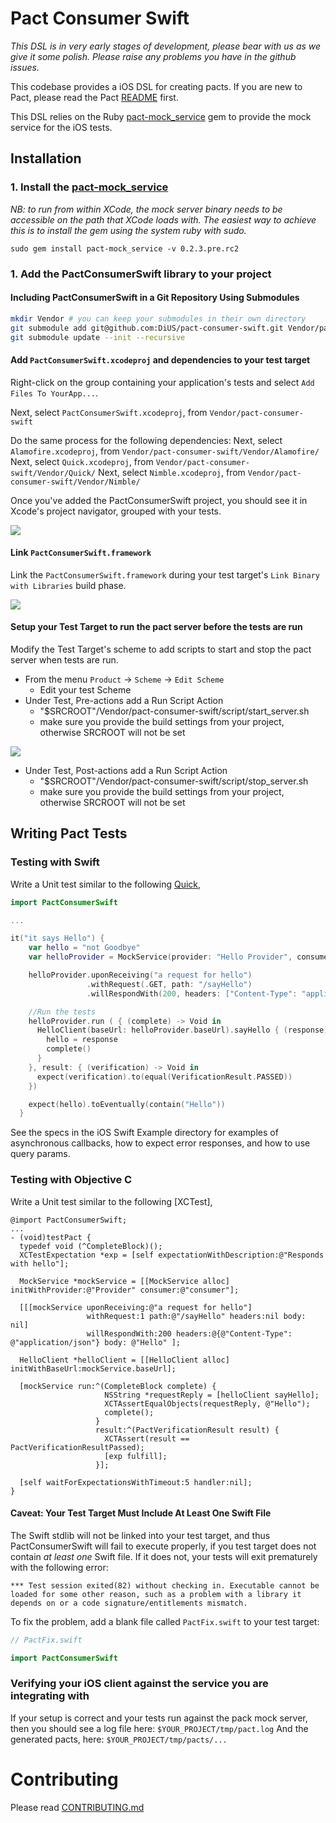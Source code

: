 # Pact Consumer Swift

_This DSL is in very early stages of development, please bear with us as we give it some polish. Please raise any problems you have in the github issues._

This codebase provides a iOS DSL for creating pacts. If you are new to Pact, please read the Pact [README][pact-readme] first.

This DSL relies on the Ruby [pact-mock_service][pact-mock-service] gem to provide the mock service for the iOS tests.

## Installation

### 1. Install the [pact-mock_service][pact-mock-service]
  _NB: to run from within XCode, the mock server binary needs to be accessible on the path that XCode loads with. The easiest way to achieve this is to install the gem using the system ruby with sudo._

  `sudo gem install pact-mock_service -v 0.2.3.pre.rc2`

### 1. Add the PactConsumerSwift library to your project
#### Including PactConsumerSwift in a Git Repository Using Submodules

```sh
mkdir Vendor # you can keep your submodules in their own directory
git submodule add git@github.com:DiUS/pact-consumer-swift.git Vendor/pact-consumer-swift
git submodule update --init --recursive
```

#### Add `PactConsumerSwift.xcodeproj` and dependencies to your test target

Right-click on the group containing your application's tests and
select `Add Files To YourApp...`.

Next, select `PactConsumerSwift.xcodeproj`, from `Vendor/pact-consumer-swift`

Do the same process for the following dependencies:
Next, select `Alamofire.xcodeproj`, from `Vendor/pact-consumer-swift/Vendor/Alamofire/`
Next, select `Quick.xcodeproj`, from `Vendor/pact-consumer-swift/Vendor/Quick/`
Next, select `Nimble.xcodeproj`, from `Vendor/pact-consumer-swift/Vendor/Nimble/`

Once you've added the PactConsumerSwift project, you should see it in Xcode's project
navigator, grouped with your tests.

![](http://i.imgur.com/cqSVMVs.png)

#### Link `PactConsumerSwift.framework`

 Link the `PactConsumerSwift.framework` during your test target's
`Link Binary with Libraries` build phase.

![](http://i.imgur.com/Qrif7eo.png)

#### Setup your Test Target to run the pact server before the tests are run
  Modify the Test Target's scheme to add scripts to start and stop the pact server when tests are run.
  * From the menu `Product` -> `Scheme` -> `Edit Scheme`
    - Edit your test Scheme
  * Under Test, Pre-actions add a Run Script Action
    - "$SRCROOT"/Vendor/pact-consumer-swift/script/start_server.sh
    - make sure you provide the build settings from your project, otherwise SRCROOT will not be set

  ![](http://i.imgur.com/asn8G1P.png)
  * Under Test, Post-actions add a Run Script Action
    - "$SRCROOT"/Vendor/pact-consumer-swift/script/stop_server.sh
    - make sure you provide the build settings from your project, otherwise SRCROOT will not be set

## Writing Pact Tests

### Testing with Swift
  Write a Unit test similar to the following [Quick](https://github.com/Quick/Quick),

```swift
import PactConsumerSwift

...

it("it says Hello") {
    var hello = "not Goodbye"
    var helloProvider = MockService(provider: "Hello Provider", consumer: "Hello Consumer")

    helloProvider.uponReceiving("a request for hello")
                 .withRequest(.GET, path: "/sayHello")
                 .willRespondWith(200, headers: ["Content-Type": "application/json"], body: [ "reply": "Hello"])

    //Run the tests
    helloProvider.run ( { (complete) -> Void in
      HelloClient(baseUrl: helloProvider.baseUrl).sayHello { (response) in
        hello = response
        complete()
      }
    }, result: { (verification) -> Void in
      expect(verification).to(equal(VerificationResult.PASSED))
    })

    expect(hello).toEventually(contain("Hello"))
  }
```
  See the specs in the iOS Swift Example directory for examples of asynchronous callbacks, how to expect error responses, and how to use query params.

### Testing with Objective C
  Write a Unit test similar to the following [XCTest],
```objc
@import PactConsumerSwift;
...
- (void)testPact {
  typedef void (^CompleteBlock)();
  XCTestExpectation *exp = [self expectationWithDescription:@"Responds with hello"];

  MockService *mockService = [[MockService alloc] initWithProvider:@"Provider" consumer:@"consumer"];

  [[[mockService uponReceiving:@"a request for hello"]
                 withRequest:1 path:@"/sayHello" headers:nil body: nil]
                 willRespondWith:200 headers:@{@"Content-Type": @"application/json"} body: @"Hello" ];

  HelloClient *helloClient = [[HelloClient alloc] initWithBaseUrl:mockService.baseUrl];

  [mockService run:^(CompleteBlock complete) {
                     NSString *requestReply = [helloClient sayHello];
                     XCTAssertEqualObjects(requestReply, @"Hello");
                     complete();
                   }
                   result:^(PactVerificationResult result) {
                     XCTAssert(result == PactVerificationResultPassed);
                     [exp fulfill];
                   }];

  [self waitForExpectationsWithTimeout:5 handler:nil];
}
```
#### Caveat: Your Test Target Must Include At Least One Swift File

The Swift stdlib will not be linked into your test target, and thus
PactConsumerSwift will fail to execute properly, if you test target does not contain
*at least one* Swift file. If it does not, your tests will exit
prematurely with the following error:

```
*** Test session exited(82) without checking in. Executable cannot be
loaded for some other reason, such as a problem with a library it
depends on or a code signature/entitlements mismatch.
```

To fix the problem, add a blank file called `PactFix.swift` to your test target:

```swift
// PactFix.swift

import PactConsumerSwift
```

### Verifying your iOS client against the service you are integrating with
If your setup is correct and your tests run against the pack mock server, then you should see a log file here:
`$YOUR_PROJECT/tmp/pact.log`
And the generated pacts, here:
`$YOUR_PROJECT/tmp/pacts/...`

# Contributing

Please read [CONTRIBUTING.md](/CONTRIBUTING.md)

[pact-readme]: https://github.com/realestate-com-au/pact
[pact-mock-service]: https://github.com/bethesque/pact-mock_service
[pact-mock-service-without-ruby]: https://github.com/DiUS/pact-consumer-js-dsl/wiki/Using-the-Pact-Mock-Service-without-Ruby